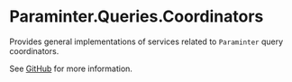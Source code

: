 # Paraminter.Queries.Coordinators

Provides general implementations of services related to `Paraminter` query coordinators.

See [GitHub](https://github.com/Paraminter/Paraminter.Commands) for more information.